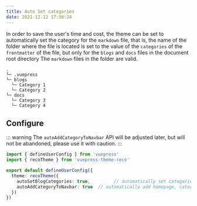 ```yaml
---
title: Auto Set categories
date: 2021-12-12 17:58:24
---
```


In order to save the user's time and cost, the theme can be set to automatically set the category for the `markdown` file, that is, the name of the folder where the file is located is set to the value of the `categories` of the `frontmatter` of the file, but only for the `blogs` and `docs` files in the document root directory The `markdown` files in the folder are valid.

```
.
└─ .vuepress
└─ blogs
  └─ Category 1
  └─ Category 2
└─ docs
  └─ Category 3
  └─ Category 4
```

## Configure

::: warning
The `autoAddCategoryToNavbar` API will be adjusted later, but will not be abandoned, please use it with caution.
:::

```ts
import { defineUserConfig } from 'vuepress'
import { recoTheme } from 'vuepress-theme-reco'

export default defineUserConfig({
  theme: recoTheme({
    autoSetBlogCategories: true,         // automatically set categories
    autoAddCategoryToNavbar: true  // automatically add homepage, categories and tags to the header navigation bar
  })
})
```